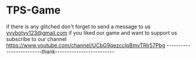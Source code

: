 # TPS-Game
if there is any glitched don't forget to send a message to us yyybotyy123@gmail.com
if you liked our game and want to support us subscribe to our channel
https://www.youtube.com/channel/UCbG9qezccIpBmvTRlr57Pbg
-------------------------thank-------------------------
